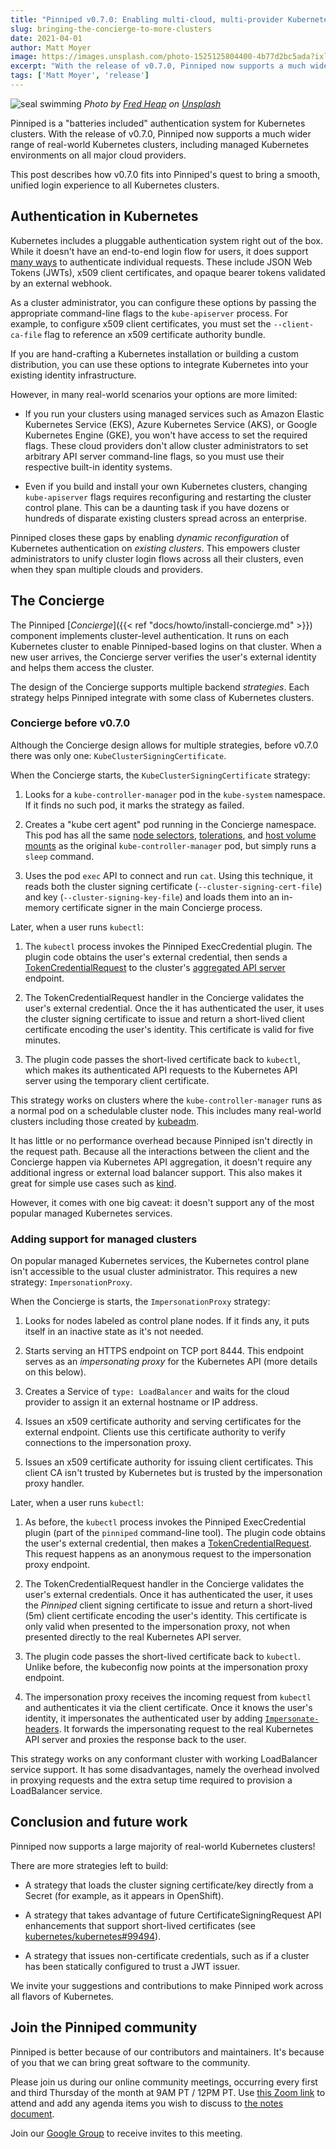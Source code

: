 ```yaml
---
title: "Pinniped v0.7.0: Enabling multi-cloud, multi-provider Kubernetes"
slug: bringing-the-concierge-to-more-clusters
date: 2021-04-01
author: Matt Moyer
image: https://images.unsplash.com/photo-1525125804400-4b77d2bc5ada?ixlib=rb-1.2.1&ixid=MXwxMjA3fDB8MHxwaG90by1wYWdlfHx8fGVufDB8fHw%3D&auto=format&fit=crop&w=1674&q=80
excerpt: "With the release of v0.7.0, Pinniped now supports a much wider range of real-world Kubernetes clusters, including managed Kubernetes environments on all major cloud providers."
tags: ['Matt Moyer', 'release']
---
```


![seal swimming](https://images.unsplash.com/photo-1525125804400-4b77d2bc5ada?ixlib=rb-1.2.1&ixid=MXwxMjA3fDB8MHxwaG90by1wYWdlfHx8fGVufDB8fHw%3D&auto=format&fit=crop&w=1674&q=80)
*Photo by [Fred Heap](https://unsplash.com/@fred_heap) on [Unsplash](https://unsplash.com/s/photos/seal)*

Pinniped is a "batteries included" authentication system for Kubernetes clusters.
With the release of v0.7.0, Pinniped now supports a much wider range of real-world Kubernetes clusters, including managed Kubernetes environments on all major cloud providers.

This post describes how v0.7.0 fits into Pinniped's quest to bring a smooth, unified login experience to all Kubernetes clusters.

## Authentication in Kubernetes

Kubernetes includes a pluggable authentication system right out of the box.
While it doesn't have an end-to-end login flow for users, it does support [many ways][kube-authn] to authenticate individual requests.
These include JSON Web Tokens (JWTs), x509 client certificates, and opaque bearer tokens validated by an external webhook.

As a cluster administrator, you can configure these options by passing the appropriate command-line flags to the `kube-apiserver` process.
For example, to configure x509 client certificates, you must set the `--client-ca-file` flag to reference an x509 certificate authority bundle.

If you are hand-crafting a Kubernetes installation or building a custom distribution, you can use these options to integrate Kubernetes into your existing identity infrastructure.

However, in many real-world scenarios your options are more limited:

- If you run your clusters using managed services such as Amazon Elastic Kubernetes Service (EKS), Azure Kubernetes Service (AKS), or Google Kubernetes Engine (GKE), you won't have access to set the required flags.
  These cloud providers don't allow cluster administrators to set arbitrary API server command-line flags, so you must use their respective built-in identity systems.

- Even if you build and install your own Kubernetes clusters, changing `kube-apiserver` flags requires reconfiguring and restarting the cluster control plane.
  This can be a daunting task if you have dozens or hundreds of disparate existing clusters spread across an enterprise.

Pinniped closes these gaps by enabling _dynamic reconfiguration_ of Kubernetes authentication on _existing clusters_.
This empowers cluster administrators to unify cluster login flows across all their clusters, even when they span multiple clouds and providers.

## The Concierge

The Pinniped [_Concierge_]({{< ref "docs/howto/install-concierge.md" >}}) component implements cluster-level authentication.
It runs on each Kubernetes cluster to enable Pinniped-based logins on that cluster.
When a new user arrives, the Concierge server verifies the user's external identity and helps them access the cluster.

The design of the Concierge supports multiple backend _strategies_.
Each strategy helps Pinniped integrate with some class of Kubernetes clusters.

### Concierge before v0.7.0

Although the Concierge design allows for multiple strategies, before v0.7.0 there was only one: `KubeClusterSigningCertificate`.

When the Concierge starts, the `KubeClusterSigningCertificate` strategy:

1. Looks for a `kube-controller-manager` pod in the `kube-system` namespace.
   If it finds no such pod, it marks the strategy as failed.

1. Creates a "kube cert agent" pod running in the Concierge namespace.
   This pod has all the same [node selectors][nodeselector], [tolerations][tolerations], and [host volume mounts][hostpath] as the original `kube-controller-manager` pod, but simply runs a `sleep` command.

1. Uses the pod `exec` API to connect and run `cat`.
   Using this technique, it reads both the cluster signing certificate (`--cluster-signing-cert-file`) and key (`--cluster-signing-key-file`) and loads them into an in-memory certificate signer in the main Concierge process.

Later, when a user runs `kubectl`:

1. The `kubectl` process invokes the Pinniped ExecCredential plugin.
   The plugin code obtains the user's external credential, then sends a [TokenCredentialRequest][tcr] to the cluster's [aggregated API server][api-aggregation] endpoint.

1. The TokenCredentialRequest handler in the Concierge validates the user's external credential.
   Once the it has authenticated the user, it uses the cluster signing certificate to issue and return a short-lived client certificate encoding the user's identity.
   This certificate is valid for five minutes.

1. The plugin code passes the short-lived certificate back to `kubectl`, which makes its authenticated API requests to the Kubernetes API server using the temporary client certificate.

This strategy works on clusters where the `kube-controller-manager` runs as a normal pod on a schedulable cluster node.
This includes many real-world clusters including those created by [kubeadm][kubeadm].

It has little or no performance overhead because Pinniped isn't directly in the request path.
Because all the interactions between the client and the Concierge happen via Kubernetes API aggregation, it doesn't require any additional ingress or external load balancer support.
This also makes it great for simple use cases such as [kind][kind].

However, it comes with one big caveat: it doesn't support any of the most popular managed Kubernetes services.

### Adding support for managed clusters

On popular managed Kubernetes services, the Kubernetes control plane isn't accessible to the usual cluster administrator.
This requires a new strategy: `ImpersonationProxy`.

When the Concierge is starts, the `ImpersonationProxy` strategy:

1. Looks for nodes labeled as control plane nodes.
   If it finds any, it puts itself in an inactive state as it's not needed.

1. Starts serving an HTTPS endpoint on TCP port 8444.
   This endpoint serves as an _impersonating proxy_ for the Kubernetes API (more details on this below).

1. Creates a Service of `type: LoadBalancer` and waits for the cloud provider to assign it an external hostname or IP address.

1. Issues an x509 certificate authority and serving certificates for the external endpoint.
   Clients use this certificate authority to verify connections to the impersonation proxy.

1. Issues an x509 certificate authority for issuing client certificates.
   This client CA isn't trusted by Kubernetes but is trusted by the impersonation proxy handler.

Later, when a user runs `kubectl`:

1. As before, the `kubectl` process invokes the Pinniped ExecCredential plugin (part of the `pinniped` command-line tool).
   The plugin code obtains the user's external credential, then makes a [TokenCredentialRequest][tcr].
   This request happens as an anonymous request to the impersonation proxy endpoint.

1. The TokenCredentialRequest handler in the Concierge validates the user's external credentials.
   Once it has authenticated the user, it uses the _Pinniped_ client signing certificate to issue and return a short-lived (5m) client certificate encoding the user's identity.
   This certificate is only valid when presented to the impersonation proxy, not when presented directly to the real Kubernetes API server.

1. The plugin code passes the short-lived certificate back to `kubectl`.
   Unlike before, the kubeconfig now points at the impersonation proxy endpoint.

1. The impersonation proxy receives the incoming request from `kubectl` and authenticates it via the client certificate.
   Once it knows the user's identity, it impersonates the authenticated user by adding [`Impersonate-` headers][impersonation].
   It forwards the impersonating request to the real Kubernetes API server and proxies the response back to the user.

This strategy works on any conformant cluster with working LoadBalancer service support.
It has some disadvantages, namely the overhead involved in proxying requests and the extra setup time required to provision a LoadBalancer service.

## Conclusion and future work

Pinniped now supports a large majority of real-world Kubernetes clusters!

There are more strategies left to build:

- A strategy that loads the cluster signing certificate/key directly from a Secret (for example, as it appears in OpenShift).

- A strategy that takes advantage of future CertificateSigningRequest API enhancements that support short-lived certificates (see [kubernetes/kubernetes#99494][csr-notafter]).

- A strategy that issues non-certificate credentials, such as if a cluster has been statically configured to trust a JWT issuer.

We invite your suggestions and contributions to make Pinniped work across all flavors of Kubernetes.

## Join the Pinniped community

Pinniped is better because of our contributors and maintainers.
It's because of you that we can bring great software to the community.

Please join us during our online community meetings, occurring every first and third Thursday of the month at 9AM PT / 12PM PT.
Use [this Zoom link][zoom] to attend and add any agenda items you wish to discuss to [the notes document][meeting-notes].

Join our [Google Group][google-group] to receive invites to this meeting.

[api-aggregation]: https://kubernetes.io/docs/concepts/extend-kubernetes/api-extension/apiserver-aggregation/]
[csr-notafter]: https://github.com/kubernetes/kubernetes/pull/99494
[google-group]:  https://go.pinniped.dev/community/group
[hostpath]: https://kubernetes.io/docs/concepts/storage/volumes/#hostpath
[impersonation]: https://kubernetes.io/docs/reference/access-authn-authz/authentication/#user-impersonation
[kind]: https://kind.sigs.k8s.io/
[kube-authn]: https://kubernetes.io/docs/reference/access-authn-authz/authentication/
[meeting-notes]: https://go.pinniped.dev/community/agenda
[kubeadm]: https://kubernetes.io/docs/setup/production-environment/tools/kubeadm/
[nodeselector]: https://kubernetes.io/docs/concepts/scheduling-eviction/assign-pod-node/#nodeselector
[tcr]: https://github.com/vmware-tanzu/pinniped/blob/main/generated/1.20/README.adoc#tokencredentialrequest
[tolerations]: https://kubernetes.io/docs/concepts/scheduling-eviction/taint-and-toleration/
[zoom]: https://go.pinniped.dev/community/zoom